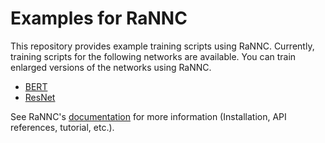# Examples for RaNNC

This repository provides example training scripts using RaNNC.
Currently, training scripts for the following networks are available.
You can train enlarged versions of the networks using RaNNC.

- [BERT](bert/README.md)
- [ResNet](resnet/README.md)

See RaNNC's [documentation](https://nict-wisdom.github.io/rannc/) for more information (Installation, API references, tutorial, etc.).
